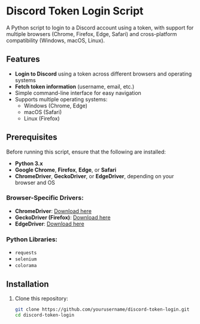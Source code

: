 # Discord Token Login Script

A Python script to login to a Discord account using a token, with support for multiple browsers (Chrome, Firefox, Edge, Safari) and cross-platform compatibility (Windows, macOS, Linux).

## Features
- **Login to Discord** using a token across different browsers and operating systems
- **Fetch token information** (username, email, etc.)
- Simple command-line interface for easy navigation
- Supports multiple operating systems:
  - Windows (Chrome, Edge)
  - macOS (Safari)
  - Linux (Firefox)

## Prerequisites

Before running this script, ensure that the following are installed:

- **Python 3.x**
- **Google Chrome**, **Firefox**, **Edge**, or **Safari**
- **ChromeDriver**, **GeckoDriver**, or **EdgeDriver**, depending on your browser and OS

### Browser-Specific Drivers:
- **ChromeDriver**: [Download here](https://googlechromelabs.github.io/chrome-for-testing/known-good-versions-with-downloads.json)
- **GeckoDriver (Firefox)**: [Download here](https://github.com/mozilla/geckodriver/releases)
- **EdgeDriver**: [Download here](https://developer.microsoft.com/en-us/microsoft-edge/tools/webdriver/)

### Python Libraries:
- `requests`
- `selenium`
- `colorama`

## Installation

1. Clone this repository:

   ```bash
   git clone https://github.com/yourusername/discord-token-login.git
   cd discord-token-login
